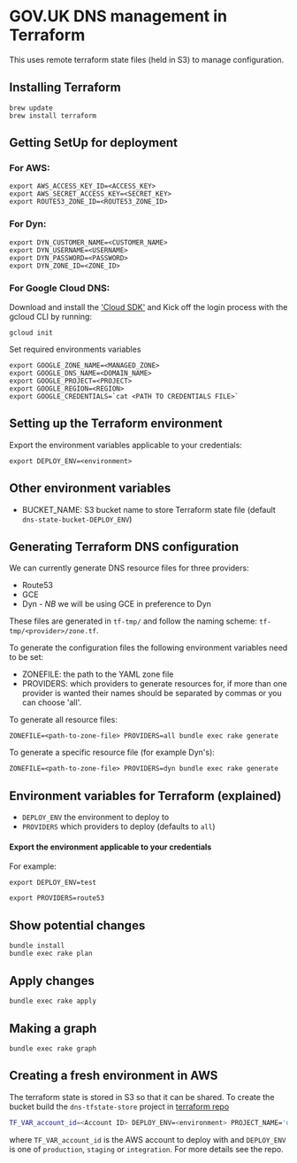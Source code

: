 # GOV.UK DNS management in Terraform

This uses remote terraform state files (held in S3) to manage configuration.

## Installing Terraform

```
brew update
brew install terraform
```

## Getting SetUp for deployment

### For AWS:

```
export AWS_ACCESS_KEY_ID=<ACCESS_KEY>
export AWS_SECRET_ACCESS_KEY=<SECRET_KEY>
export ROUTE53_ZONE_ID=<ROUTE53_ZONE_ID>
```

### For Dyn:
```
export DYN_CUSTOMER_NAME=<CUSTOMER_NAME>
export DYN_USERNAME=<USERNAME>
export DYN_PASSWORD=<PASSWORD>
export DYN_ZONE_ID=<ZONE_ID>
```

### For Google Cloud DNS:

Download and install the ['Cloud SDK'](https://cloud.google.com/sdk/downloads) and
Kick off the login process with the gcloud CLI by running:

`gcloud init`

Set required environments variables
```
export GOOGLE_ZONE_NAME=<MANAGED_ZONE>
export GOOGLE_DNS_NAME=<DOMAIN_NAME>
export GOOGLE_PROJECT=<PROJECT>
export GOOGLE_REGION=<REGION>
export GOOGLE_CREDENTIALS=`cat <PATH TO CREDENTIALS FILE>`
```

## Setting up the Terraform environment

Export the environment variables applicable to your credentials:

```
export DEPLOY_ENV=<environment>
```


## Other environment variables

* BUCKET_NAME: S3 bucket name to store Terraform state file (default `dns-state-bucket-DEPLOY_ENV`)

## Generating Terraform DNS configuration

We can currently generate DNS resource files for three providers:

* Route53
* GCE
* Dyn - *NB* we will be using GCE in preference to Dyn

These files are generated in `tf-tmp/` and follow the naming scheme: `tf-tmp/<provider>/zone.tf`.

To generate the configuration files the following environment variables need to be set:

* ZONEFILE: the path to the YAML zone file
* PROVIDERS: which providers to generate resources for, if more than one provider is wanted their names should be separated by commas or you can choose 'all'.

To generate all resource files:
```
ZONEFILE=<path-to-zone-file> PROVIDERS=all bundle exec rake generate
```

To generate a specific resource file (for example Dyn's):
```
ZONEFILE=<path-to-zone-file> PROVIDERS=dyn bundle exec rake generate
```

## Environment variables for Terraform (explained)

* `DEPLOY_ENV` the environment to deploy to
* `PROVIDERS` which providers to deploy (defaults to `all`)

#### Export the environment applicable to your credentials
For example:
```
export DEPLOY_ENV=test

export PROVIDERS=route53
```

## Show potential changes

```
bundle install
bundle exec rake plan
```

## Apply changes

```
bundle exec rake apply
```

## Making a graph

```
bundle exec rake graph
```

## Creating a fresh environment in AWS

The terraform state is stored in S3 so that it can be shared. To create the bucket build the `dns-tfstate-store` project in [terraform repo](https://github.com/alphagov/govuk-terraform-provisioning)

```bash
TF_VAR_account_id=<Account ID> DEPLOY_ENV=<environment> PROJECT_NAME='dns-tfstate-store'  bundle exec rake plan
```

where `TF_VAR_account_id` is the AWS account to deploy with and `DEPLOY_ENV` is one of `production`, `staging` or `integration`. For more details see the repo.
